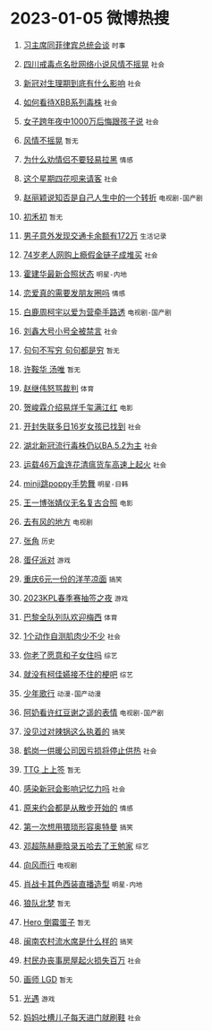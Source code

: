 # 2023-01-05 微博热搜 
1. [习主席同菲律宾总统会谈](https://m.weibo.cn/search?containerid=100103type%3D1%26t%3D10%26q%3D%23%E4%B9%A0%E4%B8%BB%E5%B8%AD%E5%90%8C%E8%8F%B2%E5%BE%8B%E5%AE%BE%E6%80%BB%E7%BB%9F%E4%BC%9A%E8%B0%88%23&stream_entry_id=51&isnewpage=1&extparam=seat%3D1%26filter_type%3Drealtimehot%26dgr%3D0%26c_type%3D51%26pos%3D0%26cate%3D10103%26display_time%3D1672848912%26pre_seqid%3D1672848912681025650213&luicode=10000011&lfid=106003type%3D25%26t%3D3%26disable_hot%3D1%26filter_type%3Drealtimehot) `时事` 

2. [四川戒毒点名批网络小说风情不摇晃](https://m.weibo.cn/search?containerid=100103type%3D1%26t%3D10%26q%3D%23%E5%9B%9B%E5%B7%9D%E6%88%92%E6%AF%92%E7%82%B9%E5%90%8D%E6%89%B9%E7%BD%91%E7%BB%9C%E5%B0%8F%E8%AF%B4%E9%A3%8E%E6%83%85%E4%B8%8D%E6%91%87%E6%99%83%23&stream_entry_id=31&isnewpage=1&extparam=seat%3D1%26band_rank%3D1%26lcate%3D5001%26filter_type%3Drealtimehot%26pos%3D0%26stream_entry_id%3D31%26q%3D%2523%25E5%259B%259B%25E5%25B7%259D%25E6%2588%2592%25E6%25AF%2592%25E7%2582%25B9%25E5%2590%258D%25E6%2589%25B9%25E7%25BD%2591%25E7%25BB%259C%25E5%25B0%258F%25E8%25AF%25B4%25E9%25A3%258E%25E6%2583%2585%25E4%25B8%258D%25E6%2591%2587%25E6%2599%2583%2523%26realpos%3D1%26dgr%3D0%26c_type%3D31%26flag%3D1%26cate%3D5001%26display_time%3D1672848912%26pre_seqid%3D1672848912681025650213&luicode=10000011&lfid=106003type%3D25%26t%3D3%26disable_hot%3D1%26filter_type%3Drealtimehot) `社会` 

3. [新冠对生理期到底有什么影响](https://m.weibo.cn/search?containerid=100103type%3D1%26t%3D10%26q%3D%23%E6%96%B0%E5%86%A0%E5%AF%B9%E7%94%9F%E7%90%86%E6%9C%9F%E5%88%B0%E5%BA%95%E6%9C%89%E4%BB%80%E4%B9%88%E5%BD%B1%E5%93%8D%23&stream_entry_id=31&isnewpage=1&extparam=seat%3D1%26band_rank%3D2%26lcate%3D5001%26filter_type%3Drealtimehot%26pos%3D1%26stream_entry_id%3D31%26q%3D%2523%25E6%2596%25B0%25E5%2586%25A0%25E5%25AF%25B9%25E7%2594%259F%25E7%2590%2586%25E6%259C%259F%25E5%2588%25B0%25E5%25BA%2595%25E6%259C%2589%25E4%25BB%2580%25E4%25B9%2588%25E5%25BD%25B1%25E5%2593%258D%2523%26realpos%3D2%26dgr%3D0%26c_type%3D31%26flag%3D1%26cate%3D5001%26display_time%3D1672848912%26pre_seqid%3D1672848912681025650213&luicode=10000011&lfid=106003type%3D25%26t%3D3%26disable_hot%3D1%26filter_type%3Drealtimehot) `社会` 

4. [如何看待XBB系列毒株](https://m.weibo.cn/search?containerid=100103type%3D1%26t%3D10%26q%3D%23%E5%A6%82%E4%BD%95%E7%9C%8B%E5%BE%85XBB%E7%B3%BB%E5%88%97%E6%AF%92%E6%A0%AA%23&stream_entry_id=31&isnewpage=1&extparam=seat%3D1%26band_rank%3D3%26lcate%3D5001%26filter_type%3Drealtimehot%26pos%3D2%26stream_entry_id%3D31%26q%3D%2523%25E5%25A6%2582%25E4%25BD%2595%25E7%259C%258B%25E5%25BE%2585XBB%25E7%25B3%25BB%25E5%2588%2597%25E6%25AF%2592%25E6%25A0%25AA%2523%26realpos%3D3%26dgr%3D0%26c_type%3D31%26flag%3D0%26cate%3D5001%26display_time%3D1672848912%26pre_seqid%3D1672848912681025650213&luicode=10000011&lfid=106003type%3D25%26t%3D3%26disable_hot%3D1%26filter_type%3Drealtimehot) `社会` 

5. [女子跨年夜中1000万后悔跟孩子说](https://m.weibo.cn/search?containerid=100103type%3D1%26t%3D10%26q%3D%23%E5%A5%B3%E5%AD%90%E8%B7%A8%E5%B9%B4%E5%A4%9C%E4%B8%AD1000%E4%B8%87%E5%90%8E%E6%82%94%E8%B7%9F%E5%AD%A9%E5%AD%90%E8%AF%B4%23&stream_entry_id=31&isnewpage=1&extparam=seat%3D1%26band_rank%3D4%26lcate%3D5001%26filter_type%3Drealtimehot%26pos%3D3%26stream_entry_id%3D31%26q%3D%2523%25E5%25A5%25B3%25E5%25AD%2590%25E8%25B7%25A8%25E5%25B9%25B4%25E5%25A4%259C%25E4%25B8%25AD1000%25E4%25B8%2587%25E5%2590%258E%25E6%2582%2594%25E8%25B7%259F%25E5%25AD%25A9%25E5%25AD%2590%25E8%25AF%25B4%2523%26realpos%3D4%26dgr%3D0%26c_type%3D31%26flag%3D2%26cate%3D5001%26display_time%3D1672848912%26pre_seqid%3D1672848912681025650213&luicode=10000011&lfid=106003type%3D25%26t%3D3%26disable_hot%3D1%26filter_type%3Drealtimehot) `社会` 

6. [风情不摇晃](https://m.weibo.cn/search?containerid=100103type%3D1%26t%3D10%26q%3D%23%E9%A3%8E%E6%83%85%E4%B8%8D%E6%91%87%E6%99%83%23&stream_entry_id=31&isnewpage=1&extparam=seat%3D1%26band_rank%3D5%26lcate%3D5001%26filter_type%3Drealtimehot%26pos%3D4%26stream_entry_id%3D31%26q%3D%2523%25E9%25A3%258E%25E6%2583%2585%25E4%25B8%258D%25E6%2591%2587%25E6%2599%2583%2523%26realpos%3D5%26dgr%3D0%26c_type%3D31%26flag%3D0%26cate%3D5001%26display_time%3D1672848912%26pre_seqid%3D1672848912681025650213&luicode=10000011&lfid=106003type%3D25%26t%3D3%26disable_hot%3D1%26filter_type%3Drealtimehot) `暂无` 

7. [为什么劝情侣不要轻易拉黑](https://m.weibo.cn/search?containerid=100103type%3D1%26t%3D10%26q%3D%23%E4%B8%BA%E4%BB%80%E4%B9%88%E5%8A%9D%E6%83%85%E4%BE%A3%E4%B8%8D%E8%A6%81%E8%BD%BB%E6%98%93%E6%8B%89%E9%BB%91%23&stream_entry_id=31&isnewpage=1&extparam=seat%3D1%26band_rank%3D6%26lcate%3D5001%26filter_type%3Drealtimehot%26pos%3D5%26stream_entry_id%3D31%26q%3D%2523%25E4%25B8%25BA%25E4%25BB%2580%25E4%25B9%2588%25E5%258A%259D%25E6%2583%2585%25E4%25BE%25A3%25E4%25B8%258D%25E8%25A6%2581%25E8%25BD%25BB%25E6%2598%2593%25E6%258B%2589%25E9%25BB%2591%2523%26realpos%3D6%26dgr%3D0%26c_type%3D31%26flag%3D1%26cate%3D5001%26display_time%3D1672848912%26pre_seqid%3D1672848912681025650213&luicode=10000011&lfid=106003type%3D25%26t%3D3%26disable_hot%3D1%26filter_type%3Drealtimehot) `情感` 

8. [这个星期四花呗来请客](https://m.weibo.cn/search?containerid=100103type%3D1%26t%3D10%26q%3D%23%E8%BF%99%E4%B8%AA%E6%98%9F%E6%9C%9F%E5%9B%9B%E8%8A%B1%E5%91%97%E6%9D%A5%E8%AF%B7%E5%AE%A2%23&stream_entry_id=31&isnewpage=1&extparam=seat%3D1%26band_rank%3D7%26dgr%3D0%26lcate%3D5001%26filter_type%3Drealtimehot%26pos%3D6%26stream_entry_id%3D31%26adid%3D177268%26q%3D%2523%25E8%25BF%2599%25E4%25B8%25AA%25E6%2598%259F%25E6%259C%259F%25E5%259B%259B%25E8%258A%25B1%25E5%2591%2597%25E6%259D%25A5%25E8%25AF%25B7%25E5%25AE%25A2%2523%26topic_ad%3D1%26c_type%3D31%26cate%3D5001%26display_time%3D1672848912%26pre_seqid%3D1672848912681025650213&luicode=10000011&lfid=106003type%3D25%26t%3D3%26disable_hot%3D1%26filter_type%3Drealtimehot) `社会` 

9. [赵丽颖说知否是自己人生中的一个转折](https://m.weibo.cn/search?containerid=100103type%3D1%26t%3D10%26q%3D%23%E8%B5%B5%E4%B8%BD%E9%A2%96%E8%AF%B4%E7%9F%A5%E5%90%A6%E6%98%AF%E8%87%AA%E5%B7%B1%E4%BA%BA%E7%94%9F%E4%B8%AD%E7%9A%84%E4%B8%80%E4%B8%AA%E8%BD%AC%E6%8A%98%23&stream_entry_id=31&isnewpage=1&extparam=seat%3D1%26band_rank%3D7%26lcate%3D5001%26filter_type%3Drealtimehot%26pos%3D7%26stream_entry_id%3D31%26q%3D%2523%25E8%25B5%25B5%25E4%25B8%25BD%25E9%25A2%2596%25E8%25AF%25B4%25E7%259F%25A5%25E5%2590%25A6%25E6%2598%25AF%25E8%2587%25AA%25E5%25B7%25B1%25E4%25BA%25BA%25E7%2594%259F%25E4%25B8%25AD%25E7%259A%2584%25E4%25B8%2580%25E4%25B8%25AA%25E8%25BD%25AC%25E6%258A%2598%2523%26realpos%3D7%26dgr%3D0%26c_type%3D31%26flag%3D2%26cate%3D5001%26display_time%3D1672848912%26pre_seqid%3D1672848912681025650213&luicode=10000011&lfid=106003type%3D25%26t%3D3%26disable_hot%3D1%26filter_type%3Drealtimehot) `电视剧-国产剧` 

10. [初禾初](https://m.weibo.cn/search?containerid=100103type%3D1%26t%3D10%26q%3D%E5%88%9D%E7%A6%BE%E5%88%9D&stream_entry_id=31&isnewpage=1&extparam=seat%3D1%26band_rank%3D8%26lcate%3D5001%26filter_type%3Drealtimehot%26pos%3D8%26stream_entry_id%3D31%26q%3D%25E5%2588%259D%25E7%25A6%25BE%25E5%2588%259D%26realpos%3D8%26dgr%3D0%26c_type%3D31%26flag%3D1%26cate%3D5001%26display_time%3D1672848912%26pre_seqid%3D1672848912681025650213&luicode=10000011&lfid=106003type%3D25%26t%3D3%26disable_hot%3D1%26filter_type%3Drealtimehot) `暂无` 

11. [男子意外发现交通卡余额有172万](https://m.weibo.cn/search?containerid=100103type%3D1%26t%3D10%26q%3D%23%E7%94%B7%E5%AD%90%E6%84%8F%E5%A4%96%E5%8F%91%E7%8E%B0%E4%BA%A4%E9%80%9A%E5%8D%A1%E4%BD%99%E9%A2%9D%E6%9C%89172%E4%B8%87%23&stream_entry_id=31&isnewpage=1&extparam=seat%3D1%26band_rank%3D9%26lcate%3D5001%26filter_type%3Drealtimehot%26pos%3D9%26stream_entry_id%3D31%26q%3D%2523%25E7%2594%25B7%25E5%25AD%2590%25E6%2584%258F%25E5%25A4%2596%25E5%258F%2591%25E7%258E%25B0%25E4%25BA%25A4%25E9%2580%259A%25E5%258D%25A1%25E4%25BD%2599%25E9%25A2%259D%25E6%259C%2589172%25E4%25B8%2587%2523%26realpos%3D9%26dgr%3D0%26c_type%3D31%26flag%3D0%26cate%3D5001%26display_time%3D1672848912%26pre_seqid%3D1672848912681025650213&luicode=10000011&lfid=106003type%3D25%26t%3D3%26disable_hot%3D1%26filter_type%3Drealtimehot) `生活记录` 

12. [74岁老人网购上瘾假金链子成堆买](https://m.weibo.cn/search?containerid=100103type%3D1%26t%3D10%26q%3D%2374%E5%B2%81%E8%80%81%E4%BA%BA%E7%BD%91%E8%B4%AD%E4%B8%8A%E7%98%BE%E5%81%87%E9%87%91%E9%93%BE%E5%AD%90%E6%88%90%E5%A0%86%E4%B9%B0%23&stream_entry_id=31&isnewpage=1&extparam=seat%3D1%26band_rank%3D10%26lcate%3D5001%26filter_type%3Drealtimehot%26pos%3D10%26stream_entry_id%3D31%26q%3D%252374%25E5%25B2%2581%25E8%2580%2581%25E4%25BA%25BA%25E7%25BD%2591%25E8%25B4%25AD%25E4%25B8%258A%25E7%2598%25BE%25E5%2581%2587%25E9%2587%2591%25E9%2593%25BE%25E5%25AD%2590%25E6%2588%2590%25E5%25A0%2586%25E4%25B9%25B0%2523%26realpos%3D10%26dgr%3D0%26c_type%3D31%26flag%3D1%26cate%3D5001%26display_time%3D1672848912%26pre_seqid%3D1672848912681025650213&luicode=10000011&lfid=106003type%3D25%26t%3D3%26disable_hot%3D1%26filter_type%3Drealtimehot) `社会` 

13. [霍建华最新合照状态](https://m.weibo.cn/search?containerid=100103type%3D1%26t%3D10%26q%3D%23%E9%9C%8D%E5%BB%BA%E5%8D%8E%E6%9C%80%E6%96%B0%E5%90%88%E7%85%A7%E7%8A%B6%E6%80%81%23&stream_entry_id=31&isnewpage=1&extparam=seat%3D1%26band_rank%3D11%26lcate%3D5001%26filter_type%3Drealtimehot%26pos%3D11%26stream_entry_id%3D31%26q%3D%2523%25E9%259C%258D%25E5%25BB%25BA%25E5%258D%258E%25E6%259C%2580%25E6%2596%25B0%25E5%2590%2588%25E7%2585%25A7%25E7%258A%25B6%25E6%2580%2581%2523%26realpos%3D11%26dgr%3D0%26c_type%3D31%26flag%3D1%26cate%3D5001%26display_time%3D1672848912%26pre_seqid%3D1672848912681025650213&luicode=10000011&lfid=106003type%3D25%26t%3D3%26disable_hot%3D1%26filter_type%3Drealtimehot) `明星-内地` 

14. [恋爱真的需要发朋友圈吗](https://m.weibo.cn/search?containerid=100103type%3D1%26t%3D10%26q%3D%23%E6%81%8B%E7%88%B1%E7%9C%9F%E7%9A%84%E9%9C%80%E8%A6%81%E5%8F%91%E6%9C%8B%E5%8F%8B%E5%9C%88%E5%90%97%23&stream_entry_id=31&isnewpage=1&extparam=seat%3D1%26band_rank%3D12%26lcate%3D5001%26filter_type%3Drealtimehot%26pos%3D12%26stream_entry_id%3D31%26q%3D%2523%25E6%2581%258B%25E7%2588%25B1%25E7%259C%259F%25E7%259A%2584%25E9%259C%2580%25E8%25A6%2581%25E5%258F%2591%25E6%259C%258B%25E5%258F%258B%25E5%259C%2588%25E5%2590%2597%2523%26realpos%3D12%26dgr%3D0%26c_type%3D31%26flag%3D0%26cate%3D5001%26display_time%3D1672848912%26pre_seqid%3D1672848912681025650213&luicode=10000011&lfid=106003type%3D25%26t%3D3%26disable_hot%3D1%26filter_type%3Drealtimehot) `情感` 

15. [白鹿周柯宇以爱为营牵手路透](https://m.weibo.cn/search?containerid=100103type%3D1%26t%3D10%26q%3D%23%E7%99%BD%E9%B9%BF%E5%91%A8%E6%9F%AF%E5%AE%87%E4%BB%A5%E7%88%B1%E4%B8%BA%E8%90%A5%E7%89%B5%E6%89%8B%E8%B7%AF%E9%80%8F%23&stream_entry_id=31&isnewpage=1&extparam=seat%3D1%26band_rank%3D13%26lcate%3D5001%26filter_type%3Drealtimehot%26pos%3D13%26stream_entry_id%3D31%26q%3D%2523%25E7%2599%25BD%25E9%25B9%25BF%25E5%2591%25A8%25E6%259F%25AF%25E5%25AE%2587%25E4%25BB%25A5%25E7%2588%25B1%25E4%25B8%25BA%25E8%2590%25A5%25E7%2589%25B5%25E6%2589%258B%25E8%25B7%25AF%25E9%2580%258F%2523%26realpos%3D13%26dgr%3D0%26c_type%3D31%26flag%3D1%26cate%3D5001%26display_time%3D1672848912%26pre_seqid%3D1672848912681025650213&luicode=10000011&lfid=106003type%3D25%26t%3D3%26disable_hot%3D1%26filter_type%3Drealtimehot) `电视剧-国产剧` 

16. [刘鑫大号小号全被禁言](https://m.weibo.cn/search?containerid=100103type%3D1%26t%3D10%26q%3D%23%E5%88%98%E9%91%AB%E5%A4%A7%E5%8F%B7%E5%B0%8F%E5%8F%B7%E5%85%A8%E8%A2%AB%E7%A6%81%E8%A8%80%23&stream_entry_id=31&isnewpage=1&extparam=seat%3D1%26band_rank%3D14%26lcate%3D5001%26filter_type%3Drealtimehot%26pos%3D14%26stream_entry_id%3D31%26q%3D%2523%25E5%2588%2598%25E9%2591%25AB%25E5%25A4%25A7%25E5%258F%25B7%25E5%25B0%258F%25E5%258F%25B7%25E5%2585%25A8%25E8%25A2%25AB%25E7%25A6%2581%25E8%25A8%2580%2523%26realpos%3D14%26dgr%3D0%26c_type%3D31%26flag%3D2%26cate%3D5001%26display_time%3D1672848912%26pre_seqid%3D1672848912681025650213&luicode=10000011&lfid=106003type%3D25%26t%3D3%26disable_hot%3D1%26filter_type%3Drealtimehot) `社会` 

17. [句句不写穷 句句都是穷](https://m.weibo.cn/search?containerid=100103type%3D1%26t%3D10%26q%3D%E5%8F%A5%E5%8F%A5%E4%B8%8D%E5%86%99%E7%A9%B7+%E5%8F%A5%E5%8F%A5%E9%83%BD%E6%98%AF%E7%A9%B7&stream_entry_id=31&isnewpage=1&extparam=seat%3D1%26band_rank%3D15%26lcate%3D5001%26filter_type%3Drealtimehot%26pos%3D15%26stream_entry_id%3D31%26q%3D%25E5%258F%25A5%25E5%258F%25A5%25E4%25B8%258D%25E5%2586%2599%25E7%25A9%25B7%2520%25E5%258F%25A5%25E5%258F%25A5%25E9%2583%25BD%25E6%2598%25AF%25E7%25A9%25B7%26realpos%3D15%26dgr%3D0%26c_type%3D31%26flag%3D0%26cate%3D5001%26display_time%3D1672848912%26pre_seqid%3D1672848912681025650213&luicode=10000011&lfid=106003type%3D25%26t%3D3%26disable_hot%3D1%26filter_type%3Drealtimehot) `暂无` 

18. [许鞍华 汤唯](https://m.weibo.cn/search?containerid=100103type%3D1%26t%3D10%26q%3D%E8%AE%B8%E9%9E%8D%E5%8D%8E+%E6%B1%A4%E5%94%AF&stream_entry_id=31&isnewpage=1&extparam=seat%3D1%26band_rank%3D16%26lcate%3D5001%26filter_type%3Drealtimehot%26pos%3D16%26stream_entry_id%3D31%26q%3D%25E8%25AE%25B8%25E9%259E%258D%25E5%258D%258E%2520%25E6%25B1%25A4%25E5%2594%25AF%26realpos%3D16%26dgr%3D0%26c_type%3D31%26flag%3D0%26cate%3D5001%26display_time%3D1672848912%26pre_seqid%3D1672848912681025650213&luicode=10000011&lfid=106003type%3D25%26t%3D3%26disable_hot%3D1%26filter_type%3Drealtimehot) `暂无` 

19. [赵继伟怒骂裁判](https://m.weibo.cn/search?containerid=100103type%3D1%26t%3D10%26q%3D%23%E8%B5%B5%E7%BB%A7%E4%BC%9F%E6%80%92%E9%AA%82%E8%A3%81%E5%88%A4%23&stream_entry_id=31&isnewpage=1&extparam=seat%3D1%26band_rank%3D17%26lcate%3D5001%26filter_type%3Drealtimehot%26pos%3D17%26stream_entry_id%3D31%26q%3D%2523%25E8%25B5%25B5%25E7%25BB%25A7%25E4%25BC%259F%25E6%2580%2592%25E9%25AA%2582%25E8%25A3%2581%25E5%2588%25A4%2523%26realpos%3D17%26dgr%3D0%26c_type%3D31%26flag%3D1%26cate%3D5001%26display_time%3D1672848912%26pre_seqid%3D1672848912681025650213&luicode=10000011&lfid=106003type%3D25%26t%3D3%26disable_hot%3D1%26filter_type%3Drealtimehot) `体育` 

20. [贺峻霖介绍易烊千玺满江红](https://m.weibo.cn/search?containerid=100103type%3D1%26t%3D10%26q%3D%23%E8%B4%BA%E5%B3%BB%E9%9C%96%E4%BB%8B%E7%BB%8D%E6%98%93%E7%83%8A%E5%8D%83%E7%8E%BA%E6%BB%A1%E6%B1%9F%E7%BA%A2%23&stream_entry_id=31&isnewpage=1&extparam=seat%3D1%26band_rank%3D18%26lcate%3D5001%26filter_type%3Drealtimehot%26pos%3D18%26stream_entry_id%3D31%26q%3D%2523%25E8%25B4%25BA%25E5%25B3%25BB%25E9%259C%2596%25E4%25BB%258B%25E7%25BB%258D%25E6%2598%2593%25E7%2583%258A%25E5%258D%2583%25E7%258E%25BA%25E6%25BB%25A1%25E6%25B1%259F%25E7%25BA%25A2%2523%26realpos%3D18%26dgr%3D0%26c_type%3D31%26flag%3D0%26cate%3D5001%26display_time%3D1672848912%26pre_seqid%3D1672848912681025650213&luicode=10000011&lfid=106003type%3D25%26t%3D3%26disable_hot%3D1%26filter_type%3Drealtimehot) `电影` 

21. [开封失联多日16岁女孩已找到](https://m.weibo.cn/search?containerid=100103type%3D1%26t%3D10%26q%3D%23%E5%BC%80%E5%B0%81%E5%A4%B1%E8%81%94%E5%A4%9A%E6%97%A516%E5%B2%81%E5%A5%B3%E5%AD%A9%E5%B7%B2%E6%89%BE%E5%88%B0%23&stream_entry_id=31&isnewpage=1&extparam=seat%3D1%26band_rank%3D19%26lcate%3D5001%26filter_type%3Drealtimehot%26pos%3D19%26stream_entry_id%3D31%26q%3D%2523%25E5%25BC%2580%25E5%25B0%2581%25E5%25A4%25B1%25E8%2581%2594%25E5%25A4%259A%25E6%2597%25A516%25E5%25B2%2581%25E5%25A5%25B3%25E5%25AD%25A9%25E5%25B7%25B2%25E6%2589%25BE%25E5%2588%25B0%2523%26realpos%3D19%26dgr%3D0%26c_type%3D31%26flag%3D0%26cate%3D5001%26display_time%3D1672848912%26pre_seqid%3D1672848912681025650213&luicode=10000011&lfid=106003type%3D25%26t%3D3%26disable_hot%3D1%26filter_type%3Drealtimehot) `社会` 

22. [湖北新冠流行毒株仍以BA.5.2为主](https://m.weibo.cn/search?containerid=100103type%3D1%26t%3D10%26q%3D%23%E6%B9%96%E5%8C%97%E6%96%B0%E5%86%A0%E6%B5%81%E8%A1%8C%E6%AF%92%E6%A0%AA%E4%BB%8D%E4%BB%A5BA.5.2%E4%B8%BA%E4%B8%BB%23&stream_entry_id=31&isnewpage=1&extparam=seat%3D1%26band_rank%3D20%26lcate%3D5001%26filter_type%3Drealtimehot%26pos%3D20%26stream_entry_id%3D31%26q%3D%2523%25E6%25B9%2596%25E5%258C%2597%25E6%2596%25B0%25E5%2586%25A0%25E6%25B5%2581%25E8%25A1%258C%25E6%25AF%2592%25E6%25A0%25AA%25E4%25BB%258D%25E4%25BB%25A5BA.5.2%25E4%25B8%25BA%25E4%25B8%25BB%2523%26realpos%3D20%26dgr%3D0%26c_type%3D31%26flag%3D0%26cate%3D5001%26display_time%3D1672848912%26pre_seqid%3D1672848912681025650213&luicode=10000011&lfid=106003type%3D25%26t%3D3%26disable_hot%3D1%26filter_type%3Drealtimehot) `社会` 

23. [运载46万盒连花清瘟货车高速上起火](https://m.weibo.cn/search?containerid=100103type%3D1%26t%3D10%26q%3D%23%E8%BF%90%E8%BD%BD46%E4%B8%87%E7%9B%92%E8%BF%9E%E8%8A%B1%E6%B8%85%E7%98%9F%E8%B4%A7%E8%BD%A6%E9%AB%98%E9%80%9F%E4%B8%8A%E8%B5%B7%E7%81%AB%23&stream_entry_id=31&isnewpage=1&extparam=seat%3D1%26band_rank%3D21%26lcate%3D5001%26filter_type%3Drealtimehot%26pos%3D21%26stream_entry_id%3D31%26q%3D%2523%25E8%25BF%2590%25E8%25BD%25BD46%25E4%25B8%2587%25E7%259B%2592%25E8%25BF%259E%25E8%258A%25B1%25E6%25B8%2585%25E7%2598%259F%25E8%25B4%25A7%25E8%25BD%25A6%25E9%25AB%2598%25E9%2580%259F%25E4%25B8%258A%25E8%25B5%25B7%25E7%2581%25AB%2523%26realpos%3D21%26dgr%3D0%26c_type%3D31%26flag%3D0%26cate%3D5001%26display_time%3D1672848912%26pre_seqid%3D1672848912681025650213&luicode=10000011&lfid=106003type%3D25%26t%3D3%26disable_hot%3D1%26filter_type%3Drealtimehot) `社会` 

24. [minji跳poppy手势舞](https://m.weibo.cn/search?containerid=100103type%3D1%26t%3D10%26q%3D%23minji%E8%B7%B3poppy%E6%89%8B%E5%8A%BF%E8%88%9E%23&stream_entry_id=31&isnewpage=1&extparam=seat%3D1%26band_rank%3D22%26lcate%3D5001%26filter_type%3Drealtimehot%26pos%3D22%26stream_entry_id%3D31%26q%3D%2523minji%25E8%25B7%25B3poppy%25E6%2589%258B%25E5%258A%25BF%25E8%2588%259E%2523%26realpos%3D22%26dgr%3D0%26c_type%3D31%26flag%3D1%26cate%3D5001%26display_time%3D1672848912%26pre_seqid%3D1672848912681025650213&luicode=10000011&lfid=106003type%3D25%26t%3D3%26disable_hot%3D1%26filter_type%3Drealtimehot) `明星-日韩` 

25. [王一博张婧仪无名复古合照](https://m.weibo.cn/search?containerid=100103type%3D1%26t%3D10%26q%3D%23%E7%8E%8B%E4%B8%80%E5%8D%9A%E5%BC%A0%E5%A9%A7%E4%BB%AA%E6%97%A0%E5%90%8D%E5%A4%8D%E5%8F%A4%E5%90%88%E7%85%A7%23&stream_entry_id=31&isnewpage=1&extparam=seat%3D1%26band_rank%3D23%26lcate%3D5001%26filter_type%3Drealtimehot%26pos%3D23%26stream_entry_id%3D31%26q%3D%2523%25E7%258E%258B%25E4%25B8%2580%25E5%258D%259A%25E5%25BC%25A0%25E5%25A9%25A7%25E4%25BB%25AA%25E6%2597%25A0%25E5%2590%258D%25E5%25A4%258D%25E5%258F%25A4%25E5%2590%2588%25E7%2585%25A7%2523%26realpos%3D23%26dgr%3D0%26c_type%3D31%26flag%3D0%26cate%3D5001%26display_time%3D1672848912%26pre_seqid%3D1672848912681025650213&luicode=10000011&lfid=106003type%3D25%26t%3D3%26disable_hot%3D1%26filter_type%3Drealtimehot) `电影` 

26. [去有风的地方](https://m.weibo.cn/search?containerid=100103type%3D1%26t%3D10%26q%3D%E5%8E%BB%E6%9C%89%E9%A3%8E%E7%9A%84%E5%9C%B0%E6%96%B9&stream_entry_id=31&isnewpage=1&extparam=seat%3D1%26band_rank%3D24%26lcate%3D5001%26filter_type%3Drealtimehot%26pos%3D24%26stream_entry_id%3D31%26q%3D%25E5%258E%25BB%25E6%259C%2589%25E9%25A3%258E%25E7%259A%2584%25E5%259C%25B0%25E6%2596%25B9%26realpos%3D24%26dgr%3D0%26c_type%3D31%26flag%3D0%26cate%3D5001%26display_time%3D1672848912%26pre_seqid%3D1672848912681025650213&luicode=10000011&lfid=106003type%3D25%26t%3D3%26disable_hot%3D1%26filter_type%3Drealtimehot) `电视剧` 

27. [张角](https://m.weibo.cn/search?containerid=100103type%3D1%26t%3D10%26q%3D%E5%BC%A0%E8%A7%92&stream_entry_id=31&isnewpage=1&extparam=seat%3D1%26band_rank%3D25%26lcate%3D5001%26filter_type%3Drealtimehot%26pos%3D25%26stream_entry_id%3D31%26q%3D%25E5%25BC%25A0%25E8%25A7%2592%26realpos%3D25%26dgr%3D0%26c_type%3D31%26flag%3D1%26cate%3D5001%26display_time%3D1672848912%26pre_seqid%3D1672848912681025650213&luicode=10000011&lfid=106003type%3D25%26t%3D3%26disable_hot%3D1%26filter_type%3Drealtimehot) `历史` 

28. [蛋仔派对](https://m.weibo.cn/search?containerid=100103type%3D1%26t%3D10%26q%3D%23%E8%9B%8B%E4%BB%94%E6%B4%BE%E5%AF%B9%23&stream_entry_id=31&isnewpage=1&extparam=seat%3D1%26band_rank%3D26%26lcate%3D5001%26filter_type%3Drealtimehot%26pos%3D26%26stream_entry_id%3D31%26q%3D%2523%25E8%259B%258B%25E4%25BB%2594%25E6%25B4%25BE%25E5%25AF%25B9%2523%26realpos%3D26%26dgr%3D0%26c_type%3D31%26flag%3D1%26cate%3D5001%26display_time%3D1672848912%26pre_seqid%3D1672848912681025650213&luicode=10000011&lfid=106003type%3D25%26t%3D3%26disable_hot%3D1%26filter_type%3Drealtimehot) `游戏` 

29. [重庆6元一份的洋芋凉面](https://m.weibo.cn/search?containerid=100103type%3D1%26t%3D10%26q%3D%23%E9%87%8D%E5%BA%866%E5%85%83%E4%B8%80%E4%BB%BD%E7%9A%84%E6%B4%8B%E8%8A%8B%E5%87%89%E9%9D%A2%23&stream_entry_id=31&isnewpage=1&extparam=seat%3D1%26band_rank%3D27%26lcate%3D5001%26filter_type%3Drealtimehot%26pos%3D27%26stream_entry_id%3D31%26q%3D%2523%25E9%2587%258D%25E5%25BA%25866%25E5%2585%2583%25E4%25B8%2580%25E4%25BB%25BD%25E7%259A%2584%25E6%25B4%258B%25E8%258A%258B%25E5%2587%2589%25E9%259D%25A2%2523%26realpos%3D27%26dgr%3D0%26c_type%3D31%26flag%3D0%26cate%3D5001%26display_time%3D1672848912%26pre_seqid%3D1672848912681025650213&luicode=10000011&lfid=106003type%3D25%26t%3D3%26disable_hot%3D1%26filter_type%3Drealtimehot) `搞笑` 

30. [2023KPL春季赛抽签之夜](https://m.weibo.cn/search?containerid=100103type%3D1%26t%3D10%26q%3D%232023KPL%E6%98%A5%E5%AD%A3%E8%B5%9B%E6%8A%BD%E7%AD%BE%E4%B9%8B%E5%A4%9C%23&stream_entry_id=31&isnewpage=1&extparam=seat%3D1%26band_rank%3D28%26lcate%3D5001%26filter_type%3Drealtimehot%26pos%3D28%26stream_entry_id%3D31%26q%3D%25232023KPL%25E6%2598%25A5%25E5%25AD%25A3%25E8%25B5%259B%25E6%258A%25BD%25E7%25AD%25BE%25E4%25B9%258B%25E5%25A4%259C%2523%26realpos%3D28%26dgr%3D0%26c_type%3D31%26flag%3D1%26cate%3D5001%26display_time%3D1672848912%26pre_seqid%3D1672848912681025650213&luicode=10000011&lfid=106003type%3D25%26t%3D3%26disable_hot%3D1%26filter_type%3Drealtimehot) `游戏` 

31. [巴黎全队列队欢迎梅西](https://m.weibo.cn/search?containerid=100103type%3D1%26t%3D10%26q%3D%23%E5%B7%B4%E9%BB%8E%E5%85%A8%E9%98%9F%E5%88%97%E9%98%9F%E6%AC%A2%E8%BF%8E%E6%A2%85%E8%A5%BF%23&stream_entry_id=31&isnewpage=1&extparam=seat%3D1%26band_rank%3D29%26lcate%3D5001%26filter_type%3Drealtimehot%26pos%3D29%26stream_entry_id%3D31%26q%3D%2523%25E5%25B7%25B4%25E9%25BB%258E%25E5%2585%25A8%25E9%2598%259F%25E5%2588%2597%25E9%2598%259F%25E6%25AC%25A2%25E8%25BF%258E%25E6%25A2%2585%25E8%25A5%25BF%2523%26realpos%3D29%26dgr%3D0%26c_type%3D31%26flag%3D0%26cate%3D5001%26display_time%3D1672848912%26pre_seqid%3D1672848912681025650213&luicode=10000011&lfid=106003type%3D25%26t%3D3%26disable_hot%3D1%26filter_type%3Drealtimehot) `体育` 

32. [1个动作自测肌肉少不少](https://m.weibo.cn/search?containerid=100103type%3D1%26t%3D10%26q%3D%231%E4%B8%AA%E5%8A%A8%E4%BD%9C%E8%87%AA%E6%B5%8B%E8%82%8C%E8%82%89%E5%B0%91%E4%B8%8D%E5%B0%91%23&stream_entry_id=31&isnewpage=1&extparam=seat%3D1%26band_rank%3D30%26lcate%3D5001%26filter_type%3Drealtimehot%26pos%3D30%26stream_entry_id%3D31%26q%3D%25231%25E4%25B8%25AA%25E5%258A%25A8%25E4%25BD%259C%25E8%2587%25AA%25E6%25B5%258B%25E8%2582%258C%25E8%2582%2589%25E5%25B0%2591%25E4%25B8%258D%25E5%25B0%2591%2523%26realpos%3D30%26dgr%3D0%26c_type%3D31%26flag%3D1%26cate%3D5001%26display_time%3D1672848912%26pre_seqid%3D1672848912681025650213&luicode=10000011&lfid=106003type%3D25%26t%3D3%26disable_hot%3D1%26filter_type%3Drealtimehot) `社会` 

33. [你老了愿意和子女住吗](https://m.weibo.cn/search?containerid=100103type%3D1%26t%3D10%26q%3D%23%E4%BD%A0%E8%80%81%E4%BA%86%E6%84%BF%E6%84%8F%E5%92%8C%E5%AD%90%E5%A5%B3%E4%BD%8F%E5%90%97%23&stream_entry_id=31&isnewpage=1&extparam=seat%3D1%26band_rank%3D31%26lcate%3D5001%26filter_type%3Drealtimehot%26pos%3D31%26stream_entry_id%3D31%26q%3D%2523%25E4%25BD%25A0%25E8%2580%2581%25E4%25BA%2586%25E6%2584%25BF%25E6%2584%258F%25E5%2592%258C%25E5%25AD%2590%25E5%25A5%25B3%25E4%25BD%258F%25E5%2590%2597%2523%26realpos%3D31%26dgr%3D0%26c_type%3D31%26flag%3D0%26cate%3D5001%26display_time%3D1672848912%26pre_seqid%3D1672848912681025650213&luicode=10000011&lfid=106003type%3D25%26t%3D3%26disable_hot%3D1%26filter_type%3Drealtimehot) `综艺` 

34. [就没有柯佳嬿接不住的梗吧](https://m.weibo.cn/search?containerid=100103type%3D1%26t%3D10%26q%3D%23%E5%B0%B1%E6%B2%A1%E6%9C%89%E6%9F%AF%E4%BD%B3%E5%AC%BF%E6%8E%A5%E4%B8%8D%E4%BD%8F%E7%9A%84%E6%A2%97%E5%90%A7%23&stream_entry_id=31&isnewpage=1&extparam=seat%3D1%26band_rank%3D32%26lcate%3D5001%26filter_type%3Drealtimehot%26pos%3D32%26stream_entry_id%3D31%26q%3D%2523%25E5%25B0%25B1%25E6%25B2%25A1%25E6%259C%2589%25E6%259F%25AF%25E4%25BD%25B3%25E5%25AC%25BF%25E6%258E%25A5%25E4%25B8%258D%25E4%25BD%258F%25E7%259A%2584%25E6%25A2%2597%25E5%2590%25A7%2523%26realpos%3D32%26dgr%3D0%26c_type%3D31%26flag%3D1%26cate%3D5001%26display_time%3D1672848912%26pre_seqid%3D1672848912681025650213&luicode=10000011&lfid=106003type%3D25%26t%3D3%26disable_hot%3D1%26filter_type%3Drealtimehot) `综艺` 

35. [少年歌行](https://m.weibo.cn/search?containerid=100103type%3D1%26t%3D10%26q%3D%E5%B0%91%E5%B9%B4%E6%AD%8C%E8%A1%8C&stream_entry_id=31&isnewpage=1&extparam=seat%3D1%26band_rank%3D33%26lcate%3D5001%26filter_type%3Drealtimehot%26pos%3D33%26stream_entry_id%3D31%26q%3D%25E5%25B0%2591%25E5%25B9%25B4%25E6%25AD%258C%25E8%25A1%258C%26realpos%3D33%26dgr%3D0%26c_type%3D31%26flag%3D1%26cate%3D5001%26display_time%3D1672848912%26pre_seqid%3D1672848912681025650213&luicode=10000011&lfid=106003type%3D25%26t%3D3%26disable_hot%3D1%26filter_type%3Drealtimehot) `动漫-国产动漫` 

36. [阿奶看许红豆谢之遥的表情](https://m.weibo.cn/search?containerid=100103type%3D1%26t%3D10%26q%3D%23%E9%98%BF%E5%A5%B6%E7%9C%8B%E8%AE%B8%E7%BA%A2%E8%B1%86%E8%B0%A2%E4%B9%8B%E9%81%A5%E7%9A%84%E8%A1%A8%E6%83%85%23&stream_entry_id=31&isnewpage=1&extparam=seat%3D1%26band_rank%3D34%26lcate%3D5001%26filter_type%3Drealtimehot%26pos%3D34%26stream_entry_id%3D31%26q%3D%2523%25E9%2598%25BF%25E5%25A5%25B6%25E7%259C%258B%25E8%25AE%25B8%25E7%25BA%25A2%25E8%25B1%2586%25E8%25B0%25A2%25E4%25B9%258B%25E9%2581%25A5%25E7%259A%2584%25E8%25A1%25A8%25E6%2583%2585%2523%26realpos%3D34%26dgr%3D0%26c_type%3D31%26flag%3D1%26cate%3D5001%26display_time%3D1672848912%26pre_seqid%3D1672848912681025650213&luicode=10000011&lfid=106003type%3D25%26t%3D3%26disable_hot%3D1%26filter_type%3Drealtimehot) `电视剧-国产剧` 

37. [没见过对辣锅这么执着的](https://m.weibo.cn/search?containerid=100103type%3D1%26t%3D10%26q%3D%23%E6%B2%A1%E8%A7%81%E8%BF%87%E5%AF%B9%E8%BE%A3%E9%94%85%E8%BF%99%E4%B9%88%E6%89%A7%E7%9D%80%E7%9A%84%23&stream_entry_id=31&isnewpage=1&extparam=seat%3D1%26band_rank%3D35%26lcate%3D5001%26filter_type%3Drealtimehot%26pos%3D35%26stream_entry_id%3D31%26q%3D%2523%25E6%25B2%25A1%25E8%25A7%2581%25E8%25BF%2587%25E5%25AF%25B9%25E8%25BE%25A3%25E9%2594%2585%25E8%25BF%2599%25E4%25B9%2588%25E6%2589%25A7%25E7%259D%2580%25E7%259A%2584%2523%26realpos%3D35%26dgr%3D0%26c_type%3D31%26flag%3D1%26cate%3D5001%26display_time%3D1672848912%26pre_seqid%3D1672848912681025650213&luicode=10000011&lfid=106003type%3D25%26t%3D3%26disable_hot%3D1%26filter_type%3Drealtimehot) `搞笑` 

38. [鹤岗一供暖公司因亏损将停止供热](https://m.weibo.cn/search?containerid=100103type%3D1%26t%3D10%26q%3D%23%E9%B9%A4%E5%B2%97%E4%B8%80%E4%BE%9B%E6%9A%96%E5%85%AC%E5%8F%B8%E5%9B%A0%E4%BA%8F%E6%8D%9F%E5%B0%86%E5%81%9C%E6%AD%A2%E4%BE%9B%E7%83%AD%23&stream_entry_id=31&isnewpage=1&extparam=seat%3D1%26band_rank%3D36%26lcate%3D5001%26filter_type%3Drealtimehot%26pos%3D36%26stream_entry_id%3D31%26q%3D%2523%25E9%25B9%25A4%25E5%25B2%2597%25E4%25B8%2580%25E4%25BE%259B%25E6%259A%2596%25E5%2585%25AC%25E5%258F%25B8%25E5%259B%25A0%25E4%25BA%258F%25E6%258D%259F%25E5%25B0%2586%25E5%2581%259C%25E6%25AD%25A2%25E4%25BE%259B%25E7%2583%25AD%2523%26realpos%3D36%26dgr%3D0%26c_type%3D31%26flag%3D0%26cate%3D5001%26display_time%3D1672848912%26pre_seqid%3D1672848912681025650213&luicode=10000011&lfid=106003type%3D25%26t%3D3%26disable_hot%3D1%26filter_type%3Drealtimehot) `社会` 

39. [TTG 上上签](https://m.weibo.cn/search?containerid=100103type%3D1%26t%3D10%26q%3DTTG+%E4%B8%8A%E4%B8%8A%E7%AD%BE&stream_entry_id=31&isnewpage=1&extparam=seat%3D1%26band_rank%3D37%26lcate%3D5001%26filter_type%3Drealtimehot%26pos%3D37%26stream_entry_id%3D31%26q%3DTTG%2520%25E4%25B8%258A%25E4%25B8%258A%25E7%25AD%25BE%26realpos%3D37%26dgr%3D0%26c_type%3D31%26flag%3D0%26cate%3D5001%26display_time%3D1672848912%26pre_seqid%3D1672848912681025650213&luicode=10000011&lfid=106003type%3D25%26t%3D3%26disable_hot%3D1%26filter_type%3Drealtimehot) `暂无` 

40. [感染新冠会影响记忆力吗](https://m.weibo.cn/search?containerid=100103type%3D1%26t%3D10%26q%3D%23%E6%84%9F%E6%9F%93%E6%96%B0%E5%86%A0%E4%BC%9A%E5%BD%B1%E5%93%8D%E8%AE%B0%E5%BF%86%E5%8A%9B%E5%90%97%23&stream_entry_id=31&isnewpage=1&extparam=seat%3D1%26band_rank%3D38%26lcate%3D5001%26filter_type%3Drealtimehot%26pos%3D38%26stream_entry_id%3D31%26q%3D%2523%25E6%2584%259F%25E6%259F%2593%25E6%2596%25B0%25E5%2586%25A0%25E4%25BC%259A%25E5%25BD%25B1%25E5%2593%258D%25E8%25AE%25B0%25E5%25BF%2586%25E5%258A%259B%25E5%2590%2597%2523%26realpos%3D38%26dgr%3D0%26c_type%3D31%26flag%3D0%26cate%3D5001%26display_time%3D1672848912%26pre_seqid%3D1672848912681025650213&luicode=10000011&lfid=106003type%3D25%26t%3D3%26disable_hot%3D1%26filter_type%3Drealtimehot) `社会` 

41. [原来约会都是从散步开始的](https://m.weibo.cn/search?containerid=100103type%3D1%26t%3D10%26q%3D%23%E5%8E%9F%E6%9D%A5%E7%BA%A6%E4%BC%9A%E9%83%BD%E6%98%AF%E4%BB%8E%E6%95%A3%E6%AD%A5%E5%BC%80%E5%A7%8B%E7%9A%84%23&stream_entry_id=31&isnewpage=1&extparam=seat%3D1%26band_rank%3D39%26lcate%3D5001%26filter_type%3Drealtimehot%26pos%3D39%26stream_entry_id%3D31%26q%3D%2523%25E5%258E%259F%25E6%259D%25A5%25E7%25BA%25A6%25E4%25BC%259A%25E9%2583%25BD%25E6%2598%25AF%25E4%25BB%258E%25E6%2595%25A3%25E6%25AD%25A5%25E5%25BC%2580%25E5%25A7%258B%25E7%259A%2584%2523%26realpos%3D39%26dgr%3D0%26c_type%3D31%26flag%3D0%26cate%3D5001%26display_time%3D1672848912%26pre_seqid%3D1672848912681025650213&luicode=10000011&lfid=106003type%3D25%26t%3D3%26disable_hot%3D1%26filter_type%3Drealtimehot) `情感` 

42. [第一次想用猥琐形容奥特曼](https://m.weibo.cn/search?containerid=100103type%3D1%26t%3D10%26q%3D%23%E7%AC%AC%E4%B8%80%E6%AC%A1%E6%83%B3%E7%94%A8%E7%8C%A5%E7%90%90%E5%BD%A2%E5%AE%B9%E5%A5%A5%E7%89%B9%E6%9B%BC%23&stream_entry_id=31&isnewpage=1&extparam=seat%3D1%26band_rank%3D40%26lcate%3D5001%26filter_type%3Drealtimehot%26pos%3D40%26stream_entry_id%3D31%26q%3D%2523%25E7%25AC%25AC%25E4%25B8%2580%25E6%25AC%25A1%25E6%2583%25B3%25E7%2594%25A8%25E7%258C%25A5%25E7%2590%2590%25E5%25BD%25A2%25E5%25AE%25B9%25E5%25A5%25A5%25E7%2589%25B9%25E6%259B%25BC%2523%26realpos%3D40%26dgr%3D0%26c_type%3D31%26flag%3D0%26cate%3D5001%26display_time%3D1672848912%26pre_seqid%3D1672848912681025650213&luicode=10000011&lfid=106003type%3D25%26t%3D3%26disable_hot%3D1%26filter_type%3Drealtimehot) `搞笑` 

43. [邓超陈赫鹿晗录五哈去了王勉家](https://m.weibo.cn/search?containerid=100103type%3D1%26t%3D10%26q%3D%23%E9%82%93%E8%B6%85%E9%99%88%E8%B5%AB%E9%B9%BF%E6%99%97%E5%BD%95%E4%BA%94%E5%93%88%E5%8E%BB%E4%BA%86%E7%8E%8B%E5%8B%89%E5%AE%B6%23&stream_entry_id=31&isnewpage=1&extparam=seat%3D1%26band_rank%3D41%26lcate%3D5001%26filter_type%3Drealtimehot%26pos%3D41%26stream_entry_id%3D31%26q%3D%2523%25E9%2582%2593%25E8%25B6%2585%25E9%2599%2588%25E8%25B5%25AB%25E9%25B9%25BF%25E6%2599%2597%25E5%25BD%2595%25E4%25BA%2594%25E5%2593%2588%25E5%258E%25BB%25E4%25BA%2586%25E7%258E%258B%25E5%258B%2589%25E5%25AE%25B6%2523%26realpos%3D41%26dgr%3D0%26c_type%3D31%26flag%3D0%26cate%3D5001%26display_time%3D1672848912%26pre_seqid%3D1672848912681025650213&luicode=10000011&lfid=106003type%3D25%26t%3D3%26disable_hot%3D1%26filter_type%3Drealtimehot) `综艺` 

44. [向风而行](https://m.weibo.cn/search?containerid=100103type%3D1%26t%3D10%26q%3D%E5%90%91%E9%A3%8E%E8%80%8C%E8%A1%8C&stream_entry_id=31&isnewpage=1&extparam=seat%3D1%26band_rank%3D42%26lcate%3D5001%26filter_type%3Drealtimehot%26pos%3D42%26stream_entry_id%3D31%26q%3D%25E5%2590%2591%25E9%25A3%258E%25E8%2580%258C%25E8%25A1%258C%26realpos%3D42%26dgr%3D0%26c_type%3D31%26flag%3D0%26cate%3D5001%26display_time%3D1672848912%26pre_seqid%3D1672848912681025650213&luicode=10000011&lfid=106003type%3D25%26t%3D3%26disable_hot%3D1%26filter_type%3Drealtimehot) `电视剧` 

45. [肖战卡其色西装直播造型](https://m.weibo.cn/search?containerid=100103type%3D1%26t%3D10%26q%3D%23%E8%82%96%E6%88%98%E5%8D%A1%E5%85%B6%E8%89%B2%E8%A5%BF%E8%A3%85%E7%9B%B4%E6%92%AD%E9%80%A0%E5%9E%8B%23&stream_entry_id=31&isnewpage=1&extparam=seat%3D1%26band_rank%3D43%26lcate%3D5001%26filter_type%3Drealtimehot%26pos%3D43%26stream_entry_id%3D31%26q%3D%2523%25E8%2582%2596%25E6%2588%2598%25E5%258D%25A1%25E5%2585%25B6%25E8%2589%25B2%25E8%25A5%25BF%25E8%25A3%2585%25E7%259B%25B4%25E6%2592%25AD%25E9%2580%25A0%25E5%259E%258B%2523%26realpos%3D43%26dgr%3D0%26c_type%3D31%26flag%3D0%26cate%3D5001%26display_time%3D1672848912%26pre_seqid%3D1672848912681025650213&luicode=10000011&lfid=106003type%3D25%26t%3D3%26disable_hot%3D1%26filter_type%3Drealtimehot) `明星-内地` 

46. [狼队北梦](https://m.weibo.cn/search?containerid=100103type%3D1%26t%3D10%26q%3D%E7%8B%BC%E9%98%9F%E5%8C%97%E6%A2%A6&stream_entry_id=31&isnewpage=1&extparam=seat%3D1%26band_rank%3D44%26lcate%3D5001%26filter_type%3Drealtimehot%26pos%3D44%26stream_entry_id%3D31%26q%3D%25E7%258B%25BC%25E9%2598%259F%25E5%258C%2597%25E6%25A2%25A6%26realpos%3D44%26dgr%3D0%26c_type%3D31%26flag%3D0%26cate%3D5001%26display_time%3D1672848912%26pre_seqid%3D1672848912681025650213&luicode=10000011&lfid=106003type%3D25%26t%3D3%26disable_hot%3D1%26filter_type%3Drealtimehot) `暂无` 

47. [Hero 倒霉蛋子](https://m.weibo.cn/search?containerid=100103type%3D1%26t%3D10%26q%3DHero+%E5%80%92%E9%9C%89%E8%9B%8B%E5%AD%90&stream_entry_id=31&isnewpage=1&extparam=seat%3D1%26band_rank%3D45%26lcate%3D5001%26filter_type%3Drealtimehot%26pos%3D45%26stream_entry_id%3D31%26q%3DHero%2520%25E5%2580%2592%25E9%259C%2589%25E8%259B%258B%25E5%25AD%2590%26realpos%3D45%26dgr%3D0%26c_type%3D31%26flag%3D0%26cate%3D5001%26display_time%3D1672848912%26pre_seqid%3D1672848912681025650213&luicode=10000011&lfid=106003type%3D25%26t%3D3%26disable_hot%3D1%26filter_type%3Drealtimehot) `暂无` 

48. [闽南农村流水席是什么样的](https://m.weibo.cn/search?containerid=100103type%3D1%26t%3D10%26q%3D%23%E9%97%BD%E5%8D%97%E5%86%9C%E6%9D%91%E6%B5%81%E6%B0%B4%E5%B8%AD%E6%98%AF%E4%BB%80%E4%B9%88%E6%A0%B7%E7%9A%84%23&stream_entry_id=31&isnewpage=1&extparam=seat%3D1%26band_rank%3D46%26lcate%3D5001%26filter_type%3Drealtimehot%26pos%3D46%26stream_entry_id%3D31%26q%3D%2523%25E9%2597%25BD%25E5%258D%2597%25E5%2586%259C%25E6%259D%2591%25E6%25B5%2581%25E6%25B0%25B4%25E5%25B8%25AD%25E6%2598%25AF%25E4%25BB%2580%25E4%25B9%2588%25E6%25A0%25B7%25E7%259A%2584%2523%26realpos%3D46%26dgr%3D0%26c_type%3D31%26flag%3D0%26cate%3D5001%26display_time%3D1672848912%26pre_seqid%3D1672848912681025650213&luicode=10000011&lfid=106003type%3D25%26t%3D3%26disable_hot%3D1%26filter_type%3Drealtimehot) `搞笑` 

49. [村民办丧事房屋起火损失百万](https://m.weibo.cn/search?containerid=100103type%3D1%26t%3D10%26q%3D%23%E6%9D%91%E6%B0%91%E5%8A%9E%E4%B8%A7%E4%BA%8B%E6%88%BF%E5%B1%8B%E8%B5%B7%E7%81%AB%E6%8D%9F%E5%A4%B1%E7%99%BE%E4%B8%87%23&stream_entry_id=31&isnewpage=1&extparam=seat%3D1%26band_rank%3D47%26lcate%3D5001%26filter_type%3Drealtimehot%26pos%3D47%26stream_entry_id%3D31%26q%3D%2523%25E6%259D%2591%25E6%25B0%2591%25E5%258A%259E%25E4%25B8%25A7%25E4%25BA%258B%25E6%2588%25BF%25E5%25B1%258B%25E8%25B5%25B7%25E7%2581%25AB%25E6%258D%259F%25E5%25A4%25B1%25E7%2599%25BE%25E4%25B8%2587%2523%26realpos%3D47%26dgr%3D0%26c_type%3D31%26flag%3D0%26cate%3D5001%26display_time%3D1672848912%26pre_seqid%3D1672848912681025650213&luicode=10000011&lfid=106003type%3D25%26t%3D3%26disable_hot%3D1%26filter_type%3Drealtimehot) `社会` 

50. [画师 LGD](https://m.weibo.cn/search?containerid=100103type%3D1%26t%3D10%26q%3D%E7%94%BB%E5%B8%88+LGD&stream_entry_id=31&isnewpage=1&extparam=seat%3D1%26band_rank%3D48%26lcate%3D5001%26filter_type%3Drealtimehot%26pos%3D48%26stream_entry_id%3D31%26q%3D%25E7%2594%25BB%25E5%25B8%2588%2520LGD%26realpos%3D48%26dgr%3D0%26c_type%3D31%26flag%3D0%26cate%3D5001%26display_time%3D1672848912%26pre_seqid%3D1672848912681025650213&luicode=10000011&lfid=106003type%3D25%26t%3D3%26disable_hot%3D1%26filter_type%3Drealtimehot) `暂无` 

51. [光遇](https://m.weibo.cn/search?containerid=100103type%3D1%26t%3D10%26q%3D%E5%85%89%E9%81%87&stream_entry_id=31&isnewpage=1&extparam=seat%3D1%26band_rank%3D49%26lcate%3D5001%26filter_type%3Drealtimehot%26pos%3D49%26stream_entry_id%3D31%26q%3D%25E5%2585%2589%25E9%2581%2587%26realpos%3D49%26dgr%3D0%26c_type%3D31%26flag%3D1%26cate%3D5001%26display_time%3D1672848912%26pre_seqid%3D1672848912681025650213&luicode=10000011&lfid=106003type%3D25%26t%3D3%26disable_hot%3D1%26filter_type%3Drealtimehot) `游戏` 

52. [妈妈吐槽儿子每天进门就刷鞋](https://m.weibo.cn/search?containerid=100103type%3D1%26t%3D10%26q%3D%23%E5%A6%88%E5%A6%88%E5%90%90%E6%A7%BD%E5%84%BF%E5%AD%90%E6%AF%8F%E5%A4%A9%E8%BF%9B%E9%97%A8%E5%B0%B1%E5%88%B7%E9%9E%8B%23&stream_entry_id=31&isnewpage=1&extparam=seat%3D1%26band_rank%3D50%26lcate%3D5001%26filter_type%3Drealtimehot%26pos%3D50%26stream_entry_id%3D31%26q%3D%2523%25E5%25A6%2588%25E5%25A6%2588%25E5%2590%2590%25E6%25A7%25BD%25E5%2584%25BF%25E5%25AD%2590%25E6%25AF%258F%25E5%25A4%25A9%25E8%25BF%259B%25E9%2597%25A8%25E5%25B0%25B1%25E5%2588%25B7%25E9%259E%258B%2523%26realpos%3D50%26dgr%3D0%26c_type%3D31%26flag%3D0%26cate%3D5001%26display_time%3D1672848912%26pre_seqid%3D1672848912681025650213&luicode=10000011&lfid=106003type%3D25%26t%3D3%26disable_hot%3D1%26filter_type%3Drealtimehot) `社会` 
